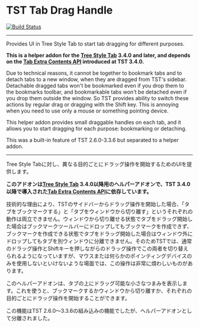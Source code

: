 # TST Tab Drag Handle

[![Build Status](https://travis-ci.org/piroor/tst-tab-drag-handle.svg?branch=master)](https://travis-ci.org/piroor/tst-tab-drag-handle)

----

Provides UI in Tree Style Tab to start tab dragging for different purposes.

<strong>This is a helper addon for the <a href="https://addons.mozilla.org/firefox/addon/tree-style-tab/">Tree Style Tab</a> 3.4.0 and later, and depends on the <a href="https://github.com/piroor/treestyletab/wiki/Tab-Extra-Contents-API">Tab Extra Contents API</a> introduced at TST 3.4.0.</strong>

Due to technical reasons, it cannot be together to bookmark tabs and to detach tabs to a new window, when they are dragged from TST's sidebar. Detachable dragged tabs won't be bookmarked even if you drop them to the bookmarks toolbar, and bookmarkable tabs won't be detached even if you drop them outside the window. So TST provides ability to switch these actions by regular drag or dragging with the Shift key. This is annoying when you need to use only a mouse or something pointing device.

This helper addon provides small draggable handles on each tab, and it allows you to start dragging for each purpose: bookmarking or detaching.

This was a built-in feature of TST 2.6.0-3.3.6 but separated to a helper addon.

----

Tree Style Tabに対し、異なる目的ごとにドラッグ操作を開始するためのUIを提供します。

<strong>このアドオンは<a href="https://addons.mozilla.org/firefox/addon/tree-style-tab/">Tree Style Tab</a> 3.4.0以降用のヘルパーアドオンで、TST 3.4.0以降で導入された<a href="https://github.com/piroor/treestyletab/wiki/Tab-Extra-Contents-API">Tab Extra Contents API</a>に依存しています。</strong>

技術的な理由により、TSTのサイドバーからドラッグ操作を開始した場合、「タブをブックマークする」と「タブをウィンドウから切り離す」というそれぞれの動作は両立できません。ウィンドウから切り離せる状態でタブをドラッグ開始した場合はブックマークツールバーにドロップしてもブックマークを作成できず、ブックマークを作成できる状態でタブをドラッグ開始した場合はウィンドウ外にドロップしてもタブを別ウィンドウに分離できません。そのためTSTでは、通常のドラッグ操作とShiftキーを押しながらのドラッグ操作でこの両者を切り替えられるようになっていますが、マウスまたは何らかのポインティングデバイスのみを使用しないといけないような場面では、この操作は非常に煩わしいものがあります。

このヘルパーアドオンは、タブの上にドラッグ可能な小さなつまみを表示します。これを使うと、ブックマークするかウィンドウから切り離すか、それぞれの目的ごとにドラッグ操作を開始することができます。

この機能はTST 2.6.0～3.3.6の組み込みの機能でしたが、ヘルパーアドオンとして分離されました。
